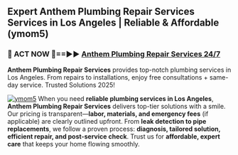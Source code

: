 ## Expert Anthem Plumbing Repair Services Services in Los Angeles | Reliable & Affordable (ymom5)  

<h3>🚿 ACT NOW 🌟==►► <a href="https://tinyurl.com/2ne6vx2x" rel="nofollow">Anthem Plumbing Repair Services 24/7</a></h3>

**Anthem Plumbing Repair Services** provides top-notch plumbing services in Los Angeles. From repairs to installations, enjoy free consultations + same-day service. Trusted Solutions 2025!

[![ymom5](https://i.imgur.com/4PFF4AK.jpeg)](https://tinyurl.com/2ne6vx2x)
When you need **reliable plumbing services in Los Angeles**, **Anthem Plumbing Repair Services** delivers top-tier solutions with a smile. Our pricing is transparent—**labor, materials, and emergency fees** (if applicable) are clearly outlined upfront. From **leak detection to pipe replacements**, we follow a proven process: **diagnosis, tailored solution, efficient repair, and post-service check**. Trust us for **affordable, expert care** that keeps your home flowing smoothly.